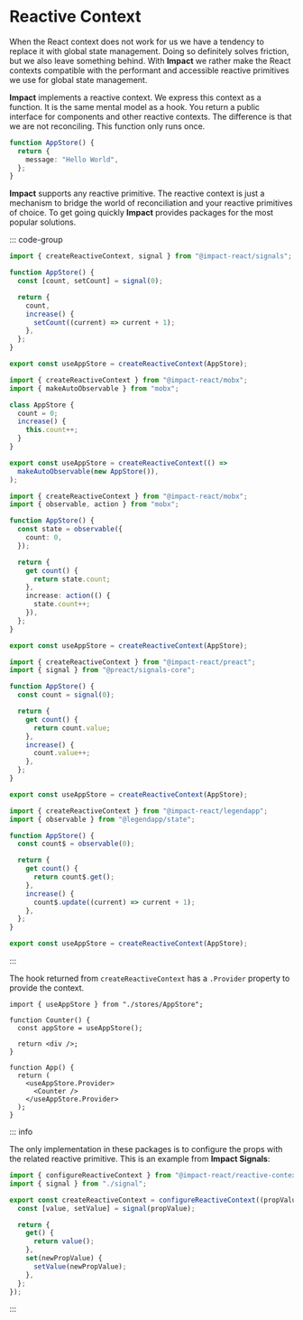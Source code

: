 # Reactive Context

When the React context does not work for us we have a tendency to replace it with global state management. Doing so definitely solves friction, but we also leave something behind. With **Impact** we rather make the React contexts compatible with the performant and accessible reactive primitives we use for global state management.

**Impact** implements a reactive context. We express this context as a function. It is the same mental model as a hook. You return a public interface for components and other reactive contexts. The difference is that we are not reconciling. This function only runs once.

```ts
function AppStore() {
  return {
    message: "Hello World",
  };
}
```

**Impact** supports any reactive primitive. The reactive context is just a mechanism to bridge the world of reconciliation and your reactive primitives of choice. To get going quickly **Impact** provides packages for the most popular solutions.

::: code-group

```ts [Impact Signals]
import { createReactiveContext, signal } from "@impact-react/signals";

function AppStore() {
  const [count, setCount] = signal(0);

  return {
    count,
    increase() {
      setCount((current) => current + 1);
    },
  };
}

export const useAppStore = createReactiveContext(AppStore);
```

```ts [Mobx (OO)]
import { createReactiveContext } from "@impact-react/mobx";
import { makeAutoObservable } from "mobx";

class AppStore {
  count = 0;
  increase() {
    this.count++;
  }
}

export const useAppStore = createReactiveContext(() =>
  makeAutoObservable(new AppStore()),
);
```

```ts [Mobx]
import { createReactiveContext } from "@impact-react/mobx";
import { observable, action } from "mobx";

function AppStore() {
  const state = observable({
    count: 0,
  });

  return {
    get count() {
      return state.count;
    },
    increase: action(() {
      state.count++;
    }),
  };
}

export const useAppStore = createReactiveContext(AppStore);
```

```ts [Preact Signals]
import { createReactiveContext } from "@impact-react/preact";
import { signal } from "@preact/signals-core";

function AppStore() {
  const count = signal(0);

  return {
    get count() {
      return count.value;
    },
    increase() {
      count.value++;
    },
  };
}

export const useAppStore = createReactiveContext(AppStore);
```

```ts [Legend State]
import { createReactiveContext } from "@impact-react/legendapp";
import { observable } from "@legendapp/state";

function AppStore() {
  const count$ = observable(0);

  return {
    get count() {
      return count$.get();
    },
    increase() {
      count$.update((current) => current + 1);
    },
  };
}

export const useAppStore = createReactiveContext(AppStore);
```

:::

The hook returned from `createReactiveContext` has a `.Provider` property to provide the context.

```tsx
import { useAppStore } from "./stores/AppStore";

function Counter() {
  const appStore = useAppStore();

  return <div />;
}

function App() {
  return (
    <useAppStore.Provider>
      <Counter />
    </useAppStore.Provider>
  );
}
```

::: info

The only implementation in these packages is to configure the props with the related reactive primitive. This is an example from **Impact Signals**:

```ts
import { configureReactiveContext } from "@impact-react/reactive-context";
import { signal } from "./signal";

export const createReactiveContext = configureReactiveContext((propValue) => {
  const [value, setValue] = signal(propValue);

  return {
    get() {
      return value();
    },
    set(newPropValue) {
      setValue(newPropValue);
    },
  };
});
```

:::
